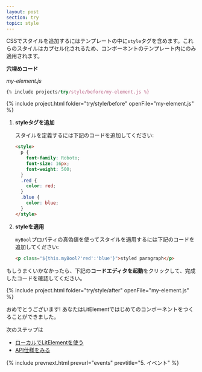 ```yaml
---
layout: post
section: try
topic: style
---
```


<!-- original:
Style your element with CSS by including a `style` block in its template. These styles are encapsulated, meaning they will only apply to your component's template. 

**Starting code**
-->

CSSでスタイルを追加するにはテンプレートの中に`style`タグを含めます。これらのスタイルはカプセル化されるため、コンポーネントのテンプレート内にのみ適用されます。

**穴埋めコード**

_my-element.js_

```js
{% include projects/try/style/before/my-element.js %}
```

{% include project.html folder="try/style/before" openFile="my-element.js" %}

<!-- original:
1.  **Define your styles.**

    To define your styles, add the following code to your template:

    ```html
    <style>
      p {
        font-family: Roboto;
        font-size: 16px;
        font-weight: 500;
      }
      .red {
        color: red;
      }
      .blue {
        color: blue;
      }
    </style>
    ```

2. **Apply your styles.**

    Use `myBool` to apply the styles conditionally. Add the following paragraph to your template:

    ```html
    <p class="${this.myBool?'red':'blue'}">styled paragraph</p>
    ```

If you're stuck, click **Launch Code Editor** below to see the completed code at work.
-->

1.  **styleタグを追加**

    スタイルを定義するには下記のコードを追加してください:

    ```html
    <style>
      p {
        font-family: Roboto;
        font-size: 16px;
        font-weight: 500;
      }
      .red {
        color: red;
      }
      .blue {
        color: blue;
      }
    </style>
    ```

2. **styleを適用**

    `myBool`プロパティの真偽値を使ってスタイルを適用するには下記のコードを追加してください:

    ```html
    <p class="${this.myBool?'red':'blue'}">styled paragraph</p>
    ```

もしうまくいかなかったら、下記の**コードエディタを起動**をクリックして、完成したコードを確認してください。

{% include project.html folder="try/style/after" openFile="my-element.js" %}

<!-- original:
Congratulations - you've made your first element with LitElement.

Next steps

* [Set up LitElement locally](/tools/setup)
* [View API documentation](/docs/index)
-->

おめでとうございます! あなたはLitElementではじめてのコンポーネントをつくることができました。

次のステップは

* [ローカルでLitElementを使う](/tools/setup)
* [API仕様をみる](/docs/index)


{% include prevnext.html prevurl="events" prevtitle="5. イベント" %}
